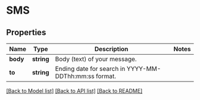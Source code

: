# SMS

## Properties
Name | Type | Description | Notes
------------ | ------------- | ------------- | -------------
**body** | **string** | Body (text) of your message. | 
**to** | **string** | Ending date for search in YYYY-MM-DDThh:mm:ss format. | 

[[Back to Model list]](../README.md#documentation-for-models) [[Back to API list]](../README.md#documentation-for-api-endpoints) [[Back to README]](../README.md)


